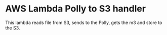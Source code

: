 # AWS Lambda Polly to S3 handler

This lambda reads file from S3, sends to the Polly, gets the m3 and store to the S3. 